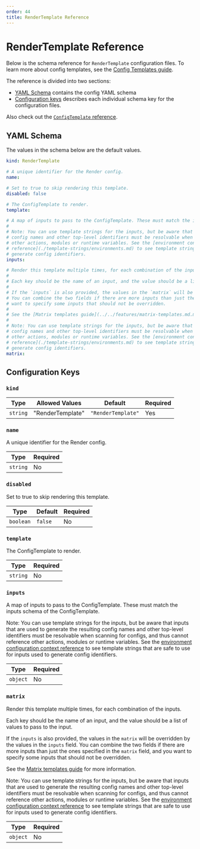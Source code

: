 ```yaml
---
order: 44
title: RenderTemplate Reference
---
```


# RenderTemplate Reference

Below is the schema reference for `RenderTemplate` configuration files. To learn more about config templates, see the [Config Templates guide](../features/config-templates.md).

The reference is divided into two sections:
* [YAML Schema](#yaml-schema) contains the config YAML schema
* [Configuration keys](#configuration-keys) describes each individual schema key for the configuration files.

Also check out the [`ConfigTemplate` reference](./config-template-config.md).

## YAML Schema

The values in the schema below are the default values.

```yaml
kind: RenderTemplate

# A unique identifier for the Render config.
name:

# Set to true to skip rendering this template.
disabled: false

# The ConfigTemplate to render.
template:

# A map of inputs to pass to the ConfigTemplate. These must match the inputs schema of the ConfigTemplate.
#
# Note: You can use template strings for the inputs, but be aware that inputs that are used to generate the resulting
# config names and other top-level identifiers must be resolvable when scanning for configs, and thus cannot reference
# other actions, modules or runtime variables. See the [environment configuration context
# reference](./template-strings/environments.md) to see template strings that are safe to use for inputs used to
# generate config identifiers.
inputs:

# Render this template multiple times, for each combination of the inputs.
#
# Each key should be the name of an input, and the value should be a list of values to pass to the input.
#
# If the `inputs` is also provided, the values in the `matrix` will be overridden by the values in the `inputs` field.
# You can combine the two fields if there are more inputs than just the ones specified in the `matrix` field, and you
# want to specify some inputs that should not be overridden.
#
# See the [Matrix templates guide](../../features/matrix-templates.md.md) for more information.
#
# Note: You can use template strings for the inputs, but be aware that inputs that are used to generate the resulting
# config names and other top-level identifiers must be resolvable when scanning for configs, and thus cannot reference
# other actions, modules or runtime variables. See the [environment configuration context
# reference](./template-strings/environments.md) to see template strings that are safe to use for inputs used to
# generate config identifiers.
matrix:
```

## Configuration Keys


### `kind`

| Type     | Allowed Values   | Default            | Required |
| -------- | ---------------- | ------------------ | -------- |
| `string` | "RenderTemplate" | `"RenderTemplate"` | Yes      |

### `name`

A unique identifier for the Render config.

| Type     | Required |
| -------- | -------- |
| `string` | No       |

### `disabled`

Set to true to skip rendering this template.

| Type      | Default | Required |
| --------- | ------- | -------- |
| `boolean` | `false` | No       |

### `template`

The ConfigTemplate to render.

| Type     | Required |
| -------- | -------- |
| `string` | No       |

### `inputs`

A map of inputs to pass to the ConfigTemplate. These must match the inputs schema of the ConfigTemplate.

Note: You can use template strings for the inputs, but be aware that inputs that are used to generate the resulting config names and other top-level identifiers must be resolvable when scanning for configs, and thus cannot reference other actions, modules or runtime variables. See the [environment configuration context reference](./template-strings/environments.md) to see template strings that are safe to use for inputs used to generate config identifiers.

| Type     | Required |
| -------- | -------- |
| `object` | No       |

### `matrix`

Render this template multiple times, for each combination of the inputs.

Each key should be the name of an input, and the value should be a list of values to pass to the input.

If the `inputs` is also provided, the values in the `matrix` will be overridden by the values in the `inputs` field. You can combine the two fields if there are more inputs than just the ones specified in the `matrix` field, and you want to specify some inputs that should not be overridden.

See the [Matrix templates guide](../../features/matrix-templates.md.md) for more information.

Note: You can use template strings for the inputs, but be aware that inputs that are used to generate the resulting config names and other top-level identifiers must be resolvable when scanning for configs, and thus cannot reference other actions, modules or runtime variables. See the [environment configuration context reference](./template-strings/environments.md) to see template strings that are safe to use for inputs used to generate config identifiers.

| Type     | Required |
| -------- | -------- |
| `object` | No       |

